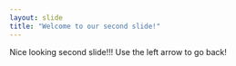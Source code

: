 ```yaml
---
layout: slide
title: "Welcome to our second slide!"
---
```

Nice looking second slide!!!
Use the left arrow to go back!
